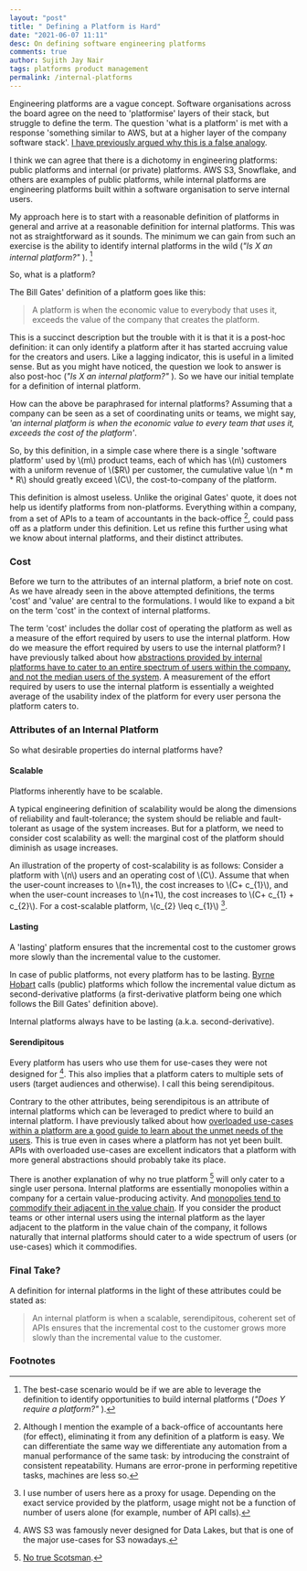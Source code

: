 ```yaml
---
layout: "post"
title: " Defining a Platform is Hard"
date: "2021-06-07 11:11"
desc: On defining software engineering platforms
comments: true
author: Sujith Jay Nair
tags: platforms product management
permalink: /internal-platforms
---
```

Engineering platforms are a vague concept. Software organisations across the board agree on the need to 'platformise' layers of their stack, but struggle to define the term. The question 'what is a platform' is met with a response 'something similar to AWS, but at a higher layer of the company software stack'. [I have previously argued why this is a false analogy](/not-aws).

I think we can agree that there is a dichotomy in engineering platforms: public platforms and internal (or private) platforms. AWS S3, Snowflake, and others are examples of public platforms, while internal platforms are engineering platforms built within a software organisation to serve internal users.

My approach here is to start with a reasonable definition of platforms in general and arrive at a reasonable definition for internal platforms. This was not as straightforward as it sounds. The minimum we can gain from such an exercise is the ability to identify internal platforms in the wild (_"Is X an internal platform?"_ ). [^1]

So, what is a platform?

The Bill Gates' definition of a platform goes like this:
> <blockquoted> A platform is when the economic value to everybody that uses it, exceeds the value of the company that creates the platform.

This is a succinct description but the trouble with it is that it is a post-hoc definition: it can only identify a platform after it has started accruing value for the creators and users. Like a lagging indicator, this is useful in a limited sense. But as you might have noticed, the question we look to answer is also post-hoc (_"Is X an internal platform?"_ ). So we have our initial template for a definition of internal platform.

How can the above be paraphrased for internal platforms? Assuming that a company can be seen as a set of coordinating units or teams, we might say, _'an internal platform is when the economic value to every team that uses it, exceeds the cost of the platform'_.

So, by this definition, in a simple case where there is a single 'software platform' used by \\(m\\) product teams, each of which has \\(n\\) customers with a uniform revenue of \\($R\\) per customer, the cumulative value
\\(n * m * R\\) should greatly exceed \\(C\\), the cost-to-company of the platform.

This definition is almost useless. Unlike the original Gates' quote, it does not help us identify platforms from non-platforms. Everything within a company, from a set of APIs to a team of accountants in the back-office [^2], could pass off as a platform under this definition. Let us refine this further using what we know about internal platforms, and their distinct attributes.

### Cost
Before we turn to the attributes of an internal platform, a brief note on cost. As we have already seen in the above attempted definitions, the terms 'cost' and 'value' are central to the formulations. I would like to expand a bit on the term 'cost' in the context of internal platforms.

The term 'cost' includes the dollar cost of operating the platform as well as a measure of the effort required by users to use the internal platform. How do we measure the effort required by users to use the internal platform? I have previously talked about how [abstractions provided by internal platforms have to cater to an entire spectrum of users within the company, and not the median users of the system](/not-aws#1-the-middle-ground). A measurement of the effort required by users to use the internal platform is essentially a weighted average of the usability index of the platform for every user persona the platform caters to.

### Attributes of an Internal Platform
So what desirable properties do internal platforms have?

#### Scalable
Platforms inherently have to be scalable.

A typical engineering definition of scalability would be along the dimensions of reliability and fault-tolerance; the system should be reliable and fault-tolerant as usage of the system increases. But for a platform, we need to consider cost scalability as well: the marginal cost of the platform should diminish as usage increases.

An illustration of the property of cost-scalability is as follows:
Consider a platform with \\(n\\) users and an operating cost of \\(C\\). Assume that when the user-count increases to \\(n+1\\), the cost increases to \\(C+ c\_{1}\\), and when the user-count increases to \\(n+1\\), the cost increases to \\(C+ c\_{1} + c\_{2}\\). For a cost-scalable platform, \\(c\_{2} \leq c\_{1}\\) [^3].

#### Lasting
A 'lasting' platform ensures that the incremental cost to the customer grows more slowly than the incremental value to the customer.

In case of public platforms, not every platform has to be lasting. [Byrne Hobart](https://diff.substack.com/p/who-amazon-grows-with/) calls (public) platforms which follow the incremental value dictum as second-derivative platforms (a first-derivative platform being one which follows the Bill Gates' definition above).

Internal platforms always have to be lasting (a.k.a. second-derivative).

#### Serendipitous
Every platform has users who use them for use-cases they were not designed for [^4]. This also implies that a platform caters to multiple sets of users (target audiences and otherwise). I call this being serendipitous.

Contrary to the other attributes, being serendipitous is an attribute of internal platforms which can be leveraged to predict where to build an internal platform. I have previously talked about how [overloaded use-cases within a platform are a good guide to learn about the unmet needs of the users](https://sujithjay.com/not-aws#2-overloaded-use-cases). This is true even in cases where a platform has not yet been built. APIs with overloaded use-cases are excellent indicators that a platform with more general abstractions should probably take its place.

There is another explanation of why no true platform [^5] will only cater to a single user persona. Internal platforms are essentially monopolies within a company for a certain value-producing activity. And [monopolies tend to commodify their adjacent in the value chain](https://www.gwern.net/Complement). If you consider the product teams or other internal users using the internal platform as the layer adjacent to the platform in the value chain of the company, it follows naturally that internal platforms should cater to a wide spectrum of users (or use-cases) which it commodifies.


### Final Take?
A definition for internal platforms in the light of these attributes could be stated as:
> An internal platform is when a scalable, serendipitous, coherent set of APIs ensures that the incremental cost to the customer grows more slowly than the incremental value to the customer.


### Footnotes
[^1]: The best-case scenario would be if we are able to leverage the definition to identify opportunities to build internal platforms (_"Does Y require a platform?"_ ).
[^2]: Although I mention the example of a back-office of accountants here (for effect), eliminating it from any definition of a platform is easy. We can differentiate the same way we differentiate any automation from a manual performance of the same task: by introducing the constraint of consistent repeatability. Humans are error-prone in performing repetitive tasks, machines are less so.
[^3]: I use number of users here as a proxy for usage. Depending on the exact service provided by the platform, usage might not be a function of number of users alone (for example, number of API calls).
[^4]: AWS S3 was famously never designed for Data Lakes, but that is one of the major use-cases for S3 nowadays.
[^5]: [No true Scotsman](https://en.wikipedia.org/wiki/No_true_Scotsman).
